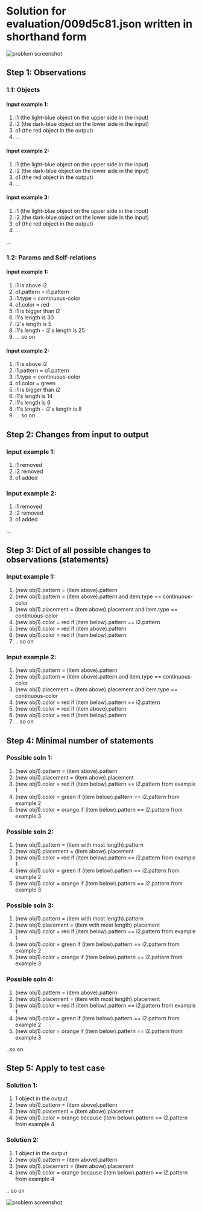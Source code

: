 
# Solution for evaluation/009d5c81.json written in shorthand form

![problem screenshot](../../images/009d5c81-1.png)

## Step 1: Observations
### 1.1: Objects
#### Input example 1:
1. i1 (the light-blue object on the upper side in the input)
1. i2 (the dark-blue object on the lower side in the input)
1. o1 (the red object in the output)
1. ...

#### Input example 2:
1. i1 (the light-blue object on the upper side in the input)
1. i2 (the dark-blue object on the lower side in the input)
1. o1 (the red object in the output)
1. ...

#### Input example 3:
1. i1 (the light-blue object on the upper side in the input)
1. i2 (the dark-blue object on the lower side in the input)
1. o1 (the red object in the output)
1. ...

...

### 1.2: Params and Self-relations
#### Input example 1:
1. i1 is above i2
1. o1.pattern = i1.pattern
1. i1.type = continuous-color
1. o1.color = red
1. i1 is bigger than i2
1. i1's length is 30
1. i2's length is 5
1. i1's length - i2's length is 25
1. ... so on
    
#### Input example 2:
1. i1 is above i2
1. i1.pattern = o1.pattern
1. i1.type = continuous-color
1. o1.color = green
1. i1 is bigger than i2
1. i1's length is 14
1. i1's length is 6
1. i1's length - i2's length is 8
1. ... so on



## Step 2: Changes from input to output
### Input example 1:
1. i1 removed
1. i2 removed
1. o1 added
    
### Input example 2:
1. i1 removed
1. i2 removed
1. o1 added
    
...

##  Step 3: Dict of all possible changes to observations (statements)
### Input example 1:
1. (new obj1).pattern = (item above).pattern
1. (new obj1).pattern = (item above).pattern and item.type == continuous-color
1. (new obj1).placement = (item above).placement and item.type == continuous-color
1. (new obj1).color = red if (item below).pattern == i2.pattern
1. (new obj1).color = red if (item above).pattern
1. (new obj1).color = red if (item below).pattern
1. .. so on

### Input example 2:
1. (new obj1).pattern = (item above).pattern
1. (new obj1).pattern = (item above).pattern and item.type == continuous-color
1. (new obj1).placement = (item above).placement and item.type == continuous-color
1. (new obj1).color = red if (item below).pattern == i2.pattern
1. (new obj1).color = red if (item above).pattern
1. (new obj1).color = red if (item below).pattern
1. .. so on


##  Step 4: Minimal number of statements
### Possible soln 1:
1. (new obj1).pattern = (item above).pattern
1. (new obj1).placement = (item above).placement
1. (new obj1).color = red if (item below).pattern == i2.pattern from example 1
1. (new obj1).color = green if (item below).pattern == i2.pattern from example 2
1. (new obj1).color = orange if (item below).pattern == i2.pattern from example 3

### Possible soln 2:
1. (new obj1).pattern = (item with most length).pattern
1. (new obj1).placement = (item above).placement
1. (new obj1).color = red if (item below).pattern == i2.pattern from example 1
1. (new obj1).color = green if (item below).pattern == i2.pattern from example 2
1. (new obj1).color = orange if (item below).pattern == i2.pattern from example 3
    
### Possible soln 3:
1. (new obj1).pattern = (item with most length).pattern
1. (new obj1).placement = (item with most length).placement
1. (new obj1).color = red if (item below).pattern == i2.pattern from example 1
1. (new obj1).color = green if (item below).pattern == i2.pattern from example 2
1. (new obj1).color = orange if (item below).pattern == i2.pattern from example 3

### Possible soln 4:
1. (new obj1).pattern = (item above).pattern
1. (new obj1).placement = (item with most length).placement
1. (new obj1).color = red if (item below).pattern == i2.pattern from example 1
1. (new obj1).color = green if (item below).pattern == i2.pattern from example 2
1. (new obj1).color = orange if (item below).pattern == i2.pattern from example 3


..so on


## Step 5: Apply to test case
### Solution 1:
1. 1 object in the output
1. (new obj1).pattern = (item above).pattern
1. (new obj1).placement = (item above).placement
1. (new obj1).color = orange because (item below).pattern == i2.pattern from example 4
    
### Solution 2:
1. 1 object in the output
1. (new obj1).pattern = (item above).pattern
1. (new obj1).placement = (item above).placement
1. (new obj1).color = orange because (item below).pattern == i2.pattern from example 4
    

.. so on 

![problem screenshot](../../images/009d5c81-2.png)
